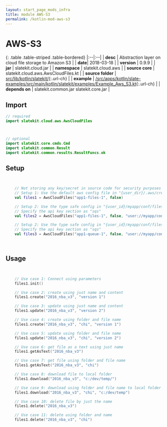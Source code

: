 ```yaml
---
layout: start_page_mods_infra
title: module AWS-S3
permalink: /kotlin-mod-aws-s3
---
```


# AWS-S3

{: .table .table-striped .table-bordered}
|:--|:--|
| **desc** | Abstraction layer on cloud file storage to Amazon S3 | 
| **date**| 2018-03-18 |
| **version** | 0.9.9  |
| **jar** | slatekit.cloud.jar  |
| **namespace** | slatekit.cloud.aws  |
| **source core** | slatekit.cloud.aws.AwsCloudFiles.kt  |
| **source folder** | [src/lib/kotlin/slatekit/](https://github.com/code-helix/slatekit/tree/master/src/lib/kotlin/slatekit/){:.url-ch}  |
| **example** | [/src/apps/kotlin/slate-examples/src/main/kotlin/slatekit/examples/Example_Aws_S3.kt](https://github.com/code-helix/slatekit/tree/master/src/lib/kotlin/slatekit-examples/src/main/kotlin/slatekit/examples/Example_Aws_S3.kt){:.url-ch} |
| **depends on** |  slatekit.common.jar slatekit.core.jar  |

## Import
```kotlin 
// required 
import slatekit.cloud.aws.AwsCloudFiles



// optional 
import slatekit.core.cmds.Cmd
import slatekit.common.Result
import slatekit.common.results.ResultFuncs.ok


```

## Setup
```kotlin


    // Not storing any key/secret in source code for security purposes
    // Setup 1: Use the default aws config file in "{user_dir}/.aws/credentials"
    val files1 = AwsCloudFiles("app1-files-1", false)

    // Setup 2: Use the type safe config in "{user_id}/myapp/conf/files.conf"
    // Specify the api key section as "sqs"
    val files2 = AwsCloudFiles("app1-files-1", false, "user://myapp/conf/files.conf", "s3")

    // Setup 2: Use the type safe config in "{user_id}/myapp/conf/files.conf"
    // Specify the api key section as "sqs"
    val files3 = AwsCloudFiles("app1-queue-1", false, "user://myapp/conf/files.conf", "s3-1")

    

```

## Usage
```kotlin


    // Use case 1: Connect using parameters
    files1.init()

    // Use case 2: create using just name and content
    files1.create("2016_nba_v3", "version 1")

    // Use case 3: update using just name and content
    files1.update("2016_nba_v3", "version 2")

    // Use case 4: create using folder and file name
    files1.create("2016_nba_v3", "chi", "version 1")

    // Use case 5: update using folder and file name
    files1.update("2016_nba_v3", "chi", "version 2")

    // Use case 6: get file as a text using just name
    files1.getAsText("2016_nba_v3")

    // Use case 7: get file using folder and file name
    files1.getAsText("2016_nba_v3", "chi")

    // Use case 8: download file to local folder
    files1.download("2016_nba_v3", "c:/dev/temp/")

    // Use case 9: download using folder and file name to local folder
    files1.download("2016_nba_v3", "chi", "c:/dev/temp")

    // Use case 10: delete file by just the name
    files1.delete("2016_nba_v3")

    // Use case 11: delete using folder and name
    files1.delete("2016_nba_v3", "chi")
    

```

